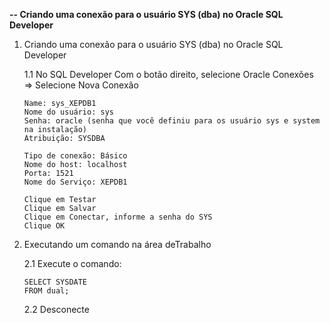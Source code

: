 **-- Criando uma conexão para o usuário SYS (dba) no Oracle SQL Developer**

1. Criando uma conexão para o usuário SYS (dba) no Oracle SQL Developer

   1.1 No SQL Developer
       Com o botão direito, selecione Oracle Conexões => Selecione Nova Conexão

       Name: sys_XEPDB1
	   Nome do usuário: sys 
	   Senha: oracle (senha que você definiu para os usuário sys e system na instalação)
	   Atribuição: SYSDBA

       Tipo de conexão: Básico
       Nome do host: localhost
       Porta: 1521
       Nome do Serviço: XEPDB1
	   
	   Clique em Testar
	   Clique em Salvar
	   Clique em Conectar, informe a senha do SYS 
	   Clique OK	   
	   
2. Executando um comando na área deTrabalho
   
   2.1 Execute o comando:
   
       SELECT SYSDATE
	   FROM dual;
    
   2.2 Desconecte
   
